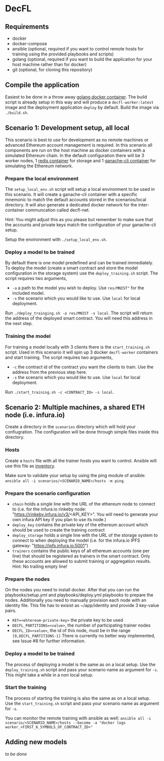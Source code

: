 # DecFL

## Requirements
- docker
- docker-compose
- ansible (optional, required if you want to control remote hosts for training using the provided playbooks and scripts)
- golang (optional, required if you want to build the application for your host machine rather than for docker)
- git (optional, for cloning this repository)

## Compile the application
Easiest to be done in a throw away [golang docker container](https://hub.docker.com/_/golang/).
The build script is already setup in this way and will produce a `decfl-worker:latest` image and the deployment application `deploy` by default.
Build the image via `./build.sh`.

## Scenario 1: Development setup, all local
This scenario is best to use for development as no remote machines or advanced Ethereum account management is required.
In this scenario all components are run on the host machine as docker containers with a simulated Ethereum chain. 
In the default configuration there will be 3 worker nodes, 1 [redis container](https://hub.docker.com/_/redis/) for storage and 1 [ganache-cli container](https://github.com/trufflesuite/ganache-cli) for simulating the Ethereum network.

### Prepare the local environment
The `setup_local_env.sh` script will setup a local environment to be used in this scenario. It will create a ganache-cli container with a specific mnemonic to match the default accounts stored in the scenarios/local directory. It will also generate a dedicated docker network for the inter-container communcation called decfl-net. 

Hint: You might adjust this as you please but remember to make sure that the accounts and private keys match the configuration of your ganache-cli setup. 

Setup the environment with `./setup_local_env.sh`. 

### Deploy a model to be trained
By default there is one model predefined and can be trained immediately. 
To deploy the model (create a smart contract and store the model configuration in the storage system) use the `deploy_training.sh` script. 
The script requires two arguments,
- `-a` a path to the model you wish to deploy. Use `res/MNIST"` for the included model.
- `-s` the scenario which you would like to use. Use `local` for local deployment.

Run `./deploy_trainging.sh -a res/MNIST -s local`. The script will return the address of the deployed smart contract. You will need this address in the next step.

### Training the model 
For training a model locally with 3 clients there is the `start_training.sh` script. Used in this scenario it will spin up 3 docker `decfl-worker` containers and start training. 
The script requires two arguments,
- `-c` the contract id of the contract you want the clients to train. Use the address from the previous step here.
- `-s` the scenario which you would like to use. Use `local` for local deployment.

Run `./start_training.sh -c <CONTRACT_ID> -s local`. 

## Scenario 2: Multiple machines, a shared ETH node (i.e. infura.io)

Create a directory in the `scenarios` directory which will hold your confiugration. The configuration will be done through simple files inside this directory. 

### Hosts
Create a `hosts` file with all the trainer hosts you want to control. Ansible will use this file as [inventory](https://docs.ansible.com/ansible/latest/user_guide/intro_inventory.html). 

Make sure to validate your setup by using the ping module of ansible:
`ansible all -i scenarios/<SCENARIO_NAME>/hosts -m ping`.

### Prepare the scenario configuration
- `chain` holds a single line with the URL of the ethereum node to connect to (i.e. for the infura.io rinkeby node: "https://rinkeby.infura.io/v3/<API_KEY>". You will need to generate your own infura API key if you plan to use its node.)
- `deploy_key` contains the private key of the ethereum account which should be used to create the training contract
- `deploy_storage` holds a single line with the URL of the storage system to connect to when deploying the model (i.e. for the infura.io IPFS gateway: "https://ipfs.infura.io:5001")
- `trainers` contains the public keys of all ethereum accounts (one per line) that should be registered as trainers in the smart contract. Only these accounts are allowed to submit training or aggregation results. Hint: No trailing empty line!

### Prepare the nodes
On the nodes you need to install docker. 
After that you can run the playbooks/setup.yml and playbooks/deploy.yml playbooks to prepare the nodes.
Additionally you need to manually provision each node with an identity file. This file has to exisist as ~/app/identity and provide 3 key-value pairs. 
- `KEY=<ehtereum-private-key>` the private key to be used
- `DECFL_PARTITIONS=<value>`, the number of participating trainer nodes
- `DECFL_ID=<value>`, the id of this node, must be in the range `[0,DECFL_PARTITIONS-1]`
There is currently no better way implemented, see Issue #8 for further information. 

### Deploy a model to be trained
The process of deploying a model is the same as on a local setup. Use the `deploy_training.sh` script and pass your scenario name as argument for `-s`. This might take a while in a non local setup. 

### Start the training
The process of starting the training is also the same as on a local setup. Use the `start_training.sh` script and pass your scenario name as argument for `-s`.

You can monitor the remote training with ansible as well:
`ansible all -i scenario/<SCENARIO_NAME>/hosts --become -a "docker logs worker_<FIRST_6_SYMBOLS_OF_CONTRACT_ID>"`


## Adding new models
*to be done* 